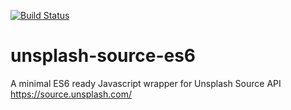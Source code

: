 [![Build Status](https://travis-ci.org/divyanshu013/unsplash-source-es6.svg?branch=master)](https://travis-ci.org/divyanshu013/unsplash-source-es6)

# unsplash-source-es6
A minimal ES6 ready Javascript wrapper for Unsplash Source API https://source.unsplash.com/
